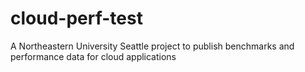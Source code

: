 # cloud-perf-test
A Northeastern University Seattle project to publish benchmarks and performance data for cloud applications
